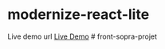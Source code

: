 # modernize-react-lite

Live demo url <a href="https://modernize-react-free.netlify.app/dashboard">Live Demo</a>
#   f r o n t - s o p r a - p r o j e t  
 